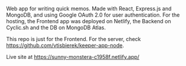 Web app for writing quick memos. Made with React, Express.js and MongoDB, and using Google OAuth 2.0 for user authentication. For the hosting, the Frontend app was deployed on Netlify, the Backend on Cyclic.sh and the DB on MongoDB Atlas.

This repo is just for the Frontend. For the server, check https://github.com/vtisbierek/keeper-app-node.  

Live site at https://sunny-monstera-c1958f.netlify.app/
